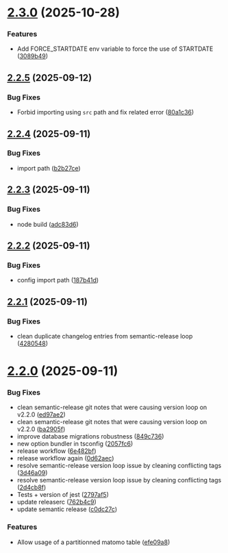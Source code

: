 # [2.3.0](https://github.com/SocialGouv/matomo-postgres/compare/v2.2.5...v2.3.0) (2025-10-28)


### Features

* Add FORCE_STARTDATE env variable to force the use of STARTDATE ([3089b49](https://github.com/SocialGouv/matomo-postgres/commit/3089b4969402f595532ea42b714346ee1b0872d6))

## [2.2.5](https://github.com/SocialGouv/matomo-postgres/compare/v2.2.4...v2.2.5) (2025-09-12)


### Bug Fixes

* Forbid importing using `src` path and fix related error ([80a1c36](https://github.com/SocialGouv/matomo-postgres/commit/80a1c36b82d56ac4ad782c8a4f0dd69ee6d88a22))

## [2.2.4](https://github.com/SocialGouv/matomo-postgres/compare/v2.2.3...v2.2.4) (2025-09-11)


### Bug Fixes

* import path ([b2b27ce](https://github.com/SocialGouv/matomo-postgres/commit/b2b27cee4894150314ad86cb551a68df18ffc398))

## [2.2.3](https://github.com/SocialGouv/matomo-postgres/compare/v2.2.2...v2.2.3) (2025-09-11)


### Bug Fixes

* node build ([adc83d6](https://github.com/SocialGouv/matomo-postgres/commit/adc83d63c196b9186dea59c3e95a8c4ccd100a54))

## [2.2.2](https://github.com/SocialGouv/matomo-postgres/compare/v2.2.1...v2.2.2) (2025-09-11)


### Bug Fixes

* config import path ([187b41d](https://github.com/SocialGouv/matomo-postgres/commit/187b41dd5f36c0ef67b581b8e749fb75211e7298))

## [2.2.1](https://github.com/SocialGouv/matomo-postgres/compare/v2.2.0...v2.2.1) (2025-09-11)


### Bug Fixes

* clean duplicate changelog entries from semantic-release loop ([4280548](https://github.com/SocialGouv/matomo-postgres/commit/4280548b8102d43c6e15cdda73dd6a3502169b0a))

# [2.2.0](https://github.com/SocialGouv/matomo-postgres/compare/v2.1.0...v2.2.0) (2025-09-11)


### Bug Fixes

* clean semantic-release git notes that were causing version loop on v2.2.0 ([ed97ae2](https://github.com/SocialGouv/matomo-postgres/commit/ed97ae28f3201f38821a362618d7a0c09e918b7b))
* clean semantic-release git notes that were causing version loop on v2.2.0 ([ba2905f](https://github.com/SocialGouv/matomo-postgres/commit/ba2905f829eb81622ecb4b9acf97be407b4caa2f))
* improve database migrations robustness ([849c736](https://github.com/SocialGouv/matomo-postgres/commit/849c7366300b4dfe3f50ccc51cc9208a2f825a57))
* new option bundler in tsconfig ([2057fc6](https://github.com/SocialGouv/matomo-postgres/commit/2057fc6948911ee8f2798ab6c53bf591669dc94e))
* release workflow ([6e482bf](https://github.com/SocialGouv/matomo-postgres/commit/6e482bfe11c6981e7d414d65642bb490fe65490c))
* release workflow again ([0d62aec](https://github.com/SocialGouv/matomo-postgres/commit/0d62aecba0afd7d762945b00701ac0737a13e611))
* resolve semantic-release version loop issue by cleaning conflicting tags ([3d46a09](https://github.com/SocialGouv/matomo-postgres/commit/3d46a09f6fda516a79fea17a3fa9b0cabbd74fee))
* resolve semantic-release version loop issue by cleaning conflicting tags ([2d4cb8f](https://github.com/SocialGouv/matomo-postgres/commit/2d4cb8f33091b7880f0d3c193c59a69c1afaf5a6))
* Tests + version of jest ([2797af5](https://github.com/SocialGouv/matomo-postgres/commit/2797af5b0dfcc0962078b489e52c6f8983900a55))
* update releaserc ([762b4c9](https://github.com/SocialGouv/matomo-postgres/commit/762b4c9fe51d256f79fa4d66e206aed6a043b571))
* update semantic release ([c0dc27c](https://github.com/SocialGouv/matomo-postgres/commit/c0dc27cd402b975e92375276ebd0b859e4cc5b65))


### Features

* Allow usage of a partitionned matomo table ([efe09a8](https://github.com/SocialGouv/matomo-postgres/commit/efe09a89b50ac7fc5d97785fd28fe82bb0ee8602))
